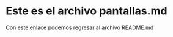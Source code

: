 # Este es el archivo pantallas.md

Con este enlace podemos [regresar](README.md) al archivo README.md
